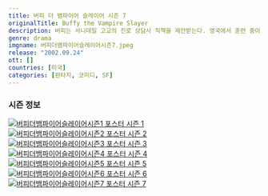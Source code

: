```yaml
---
title: 버피 더 뱀파이어 슬레이어 시즌 7
originalTitle: Buffy the Vampire Slayer
description: 버피는 서니데일 고교의 진로 상담사 직책을 제안받는다. 영국에서 훈련 중이던 윌로우는 미래 헬마우스의 참상을 계시받는다. 윌로우는 서니데일로 돌아오고, 자일스의 귀에도 왓쳐 평의회가 붕괴되었다는 소식이 들어간다. 버피와 동료들은 슬레이어의 싹을 말리려 혈안이 된 최초의 악과 그 추종자들에게 맞서 싸우기 위해 집결한다.
genre: drama
imgname: 버피더뱀파이어슬레이어시즌7.jpeg
release: "2002.09.24"
ott: []
countries: [미국]
categories: [판타지, 코미디, SF]
---
```


### 시즌 정보

<div class="season-list">
<div class="item">
<a href="/drama/버피더뱀파이어슬레이어시즌1" >
<img src="/poster/버피더뱀파이어슬레이어시즌1.jpeg" alt="버피더뱀파이어슬레이어시즌1 포스터 ">
시즌 1</a>
</div>

<div class="item">
<a href="/drama/버피더뱀파이어슬레이어시즌2" >
<img src="/poster/버피더뱀파이어슬레이어시즌2.jpeg" alt="버피더뱀파이어슬레이어시즌2 포스터 ">
시즌 2</a>
</div>

<div class="item">
<a href="/drama/버피더뱀파이어슬레이어시즌3" >
<img src="/poster/버피더뱀파이어슬레이어시즌3.jpeg" alt="버피더뱀파이어슬레이어시즌3 포스터 ">
시즌 3</a>
</div>

<div class="item">
<a href="/drama/버피더뱀파이어슬레이어시즌4" >
<img src="/poster/버피더뱀파이어슬레이어시즌4.jpeg" alt="버피더뱀파이어슬레이어시즌4 포스터 ">
시즌 4</a>
</div>

<div class="item">
<a href="/drama/버피더뱀파이어슬레이어시즌5" >
<img src="/poster/버피더뱀파이어슬레이어시즌5.jpeg" alt="버피더뱀파이어슬레이어시즌5 포스터 ">
시즌 5</a>
</div>

<div class="item">
<a href="/drama/버피더뱀파이어슬레이어시즌6" >
<img src="/poster/버피더뱀파이어슬레이어시즌6.jpeg" alt="버피더뱀파이어슬레이어시즌6 포스터 ">
시즌 6</a>
</div>

<div class="item">
<a href="/drama/버피더뱀파이어슬레이어시즌7" >
<img src="/poster/버피더뱀파이어슬레이어시즌7.jpeg" alt="버피더뱀파이어슬레이어시즌7 포스터 ">
시즌 7</a>
</div>
</div>
